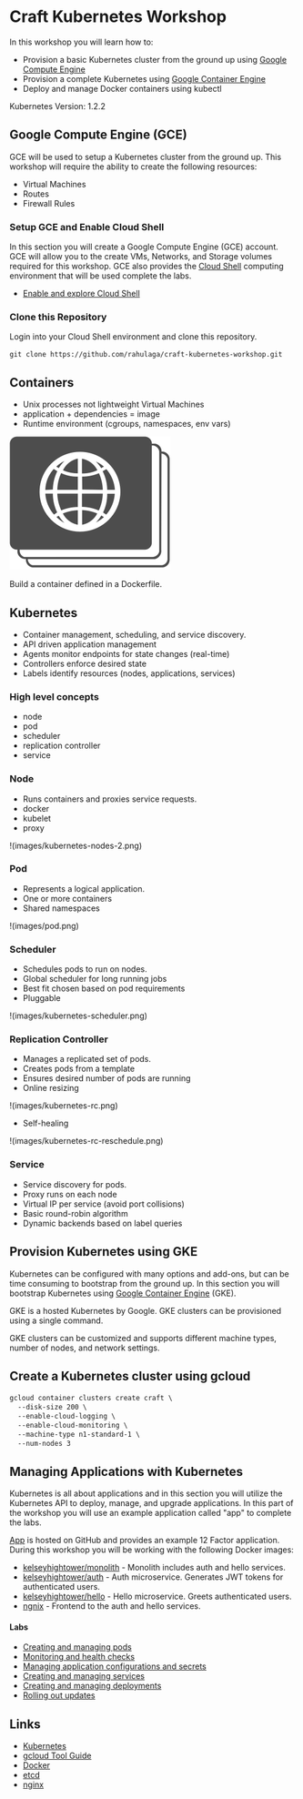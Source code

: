 # Craft Kubernetes Workshop

In this workshop you will learn how to:

* Provision a basic Kubernetes cluster from the ground up using [Google Compute Engine](https://cloud.google.com/compute)
* Provision a complete Kubernetes using [Google Container Engine](https://cloud.google.com/container-engine)
* Deploy and manage Docker containers using kubectl

Kubernetes Version: 1.2.2

## Google Compute Engine (GCE)

GCE will be used to setup a Kubernetes cluster from the ground up. This workshop will require the ability to create the following resources:

* Virtual Machines
* Routes
* Firewall Rules

### Setup GCE and Enable Cloud Shell 

In this section you will create a Google Compute Engine (GCE) account. GCE will allow you to the create VMs, Networks, and Storage volumes required for this workshop. GCE also provides the [Cloud Shell](https://cloud.google.com/shell/docs) computing environment that will be used complete the labs.

  * [Enable and explore Cloud Shell](labs/enable-and-explore-cloud-shell.md)

### Clone this Repository

Login into your Cloud Shell environment and clone this repository.

```
git clone https://github.com/rahulaga/craft-kubernetes-workshop.git
```

## Containers
* Unix processes not lightweight Virtual Machines
* application + dependencies = image
* Runtime environment (cgroups, namespaces, env vars)

![Container](images/container.png)

Build a container defined in a Dockerfile.

## Kubernetes
* Container management, scheduling, and service discovery.
* API driven application management
* Agents monitor endpoints for state changes (real-time)
* Controllers enforce desired state
* Labels identify resources (nodes, applications, services)

### High level concepts
* node
* pod
* scheduler
* replication controller
* service

### Node
* Runs containers and proxies service requests.
* docker
* kubelet
* proxy

!(images/kubernetes-nodes-2.png)

### Pod
* Represents a logical application.
* One or more containers
* Shared namespaces

!(images/pod.png)

### Scheduler
* Schedules pods to run on nodes.
* Global scheduler for long running jobs
* Best fit chosen based on pod requirements
* Pluggable

!(images/kubernetes-scheduler.png)

### Replication Controller
* Manages a replicated set of pods.
* Creates pods from a template
* Ensures desired number of pods are running
* Online resizing

!(images/kubernetes-rc.png)

* Self-healing

!(images/kubernetes-rc-reschedule.png)
### Service
* Service discovery for pods.
* Proxy runs on each node
* Virtual IP per service (avoid port collisions)
* Basic round-robin algorithm
* Dynamic backends based on label queries

## Provision Kubernetes using GKE

Kubernetes can be configured with many options and add-ons, but can be time consuming to bootstrap from the ground up. In this section you will bootstrap Kubernetes using [Google Container Engine](https://cloud.google.com/container-engine) (GKE).

GKE is a hosted Kubernetes by Google. GKE clusters can be provisioned using a single command.

GKE clusters can be customized and supports different machine types, number of nodes, and network settings. 

## Create a Kubernetes cluster using gcloud

```
gcloud container clusters create craft \
  --disk-size 200 \
  --enable-cloud-logging \
  --enable-cloud-monitoring \
  --machine-type n1-standard-1 \
  --num-nodes 3 
```


## Managing Applications with Kubernetes

Kubernetes is all about applications and in this section you will utilize the Kubernetes API to deploy, manage, and upgrade applications. In this part of the workshop you will use an example application called "app" to complete the labs.

[App](https://github.com/kelseyhightower/app) is hosted on GitHub and provides an example 12 Factor application. During this workshop you will be working with the following Docker images:

* [kelseyhightower/monolith](https://hub.docker.com/r/kelseyhightower/monolith) - Monolith includes auth and hello services.
* [kelseyhightower/auth](https://hub.docker.com/r/kelseyhightower/auth) - Auth microservice. Generates JWT tokens for authenticated users.
* [kelseyhightower/hello](https://hub.docker.com/r/kelseyhightower/hello) - Hello microservice. Greets authenticated users.
* [ngnix](https://hub.docker.com/_/nginx) - Frontend to the auth and hello services.

#### Labs

  * [Creating and managing pods](labs/creating-and-managing-pods.md)
  * [Monitoring and health checks](labs/monitoring-and-health-checks.md)
  * [Managing application configurations and secrets](labs/managing-application-configurations-and-secrets.md)
  * [Creating and managing services](labs/creating-and-managing-services.md)
  * [Creating and managing deployments](labs/creating-and-managing-deployments.md)
  * [Rolling out updates](labs/rolling-out-updates.md)

## Links

  * [Kubernetes](http://googlecloudplatform.github.io/kubernetes)
  * [gcloud Tool Guide](https://cloud.google.com/sdk/gcloud)
  * [Docker](https://docs.docker.com)
  * [etcd](https://coreos.com/docs/distributed-configuration/getting-started-with-etcd)
  * [nginx](http://nginx.org)
